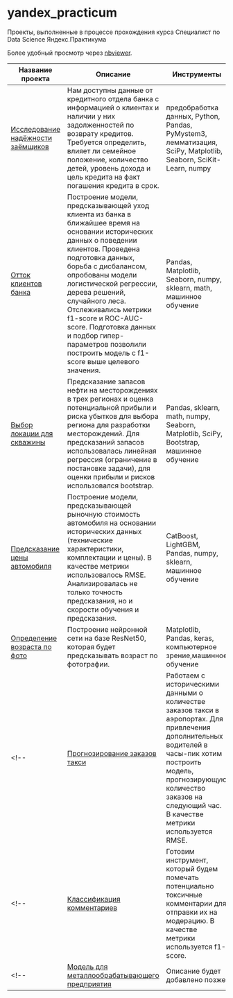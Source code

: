 # yandex_practicum
 Проекты, выполненные в процессе прохождения курса Специалист по Data Science Яндекс.Практикума
 
 Более удобный просмотр через [nbviewer](https://nbviewer.org/github/Al-Zhukov/yandex_practicum/tree/main/).
 
 | Название проекта | Описание | Инструменты | 
 | --- | --- | ------ | 
 | [Исследование надёжности заёмщиков](https://nbviewer.org/github/Al-Zhukov/yandex_practicum/blob/main/Исследование_надежности_заемщиков/credit_data_research.ipynb)  |  Нам доступны данные от кредитного отдела банка с информацией о клиентах и наличии у них задолженностей по возврату кредитов. Требуется определить, влияет ли семейное положение, количество детей, уровень дохода и цель кредита на факт погашения кредита в срок.| предобработка данных, Python, Pandas, PyMystem3, лемматизация, SciPy, Matplotlib, Seaborn, SciKit-Learn, numpy |
 | [Отток клиентов банка](https://nbviewer.org/github/Al-Zhukov/yandex_practicum/blob/main/Отток_клиентов_банка/churn_prediction_bank.ipynb) |  Построение модели, предсказывающей уход клиента из банка в ближайшее время на основании исторических данных о поведении клиентов. Проведена подготовка данных, борьба с дисбалансом, опробованы модели логистической регрессии, дерева решений, случайного леса. Отслеживались метрики f1-score и ROC-AUC-score. Подготовка данных и подбор гипер-параметров позволили построить модель с f1-score выше целевого значения. | Pandas, Matplotlib, Seaborn, numpy, sklearn, math, машинное обучение |
 | [Выбор локации для скважины](https://nbviewer.org/github/Al-Zhukov/yandex_practicum/blob/main/Выбор_локации_для_разработки_новых_нефтяных_месторождений/choosing_oil_well_location.ipynb) | Предсказание запасов нефти на месторождениях в трех регионах и оценка потенциальной прибыли и риска убытков для выбора региона для разработки месторождений. Для предсказаний запасов использовалась линейная регрессия (ограничение в постановке задачи), для оценки прибыли и рисков использовался bootstrap. | Pandas, sklearn, math, numpy, Seaborn, Matplotlib, SciPy, Bootstrap, машинное обучение |
 | [Предсказание цены автомобиля](https://nbviewer.org/github/Al-Zhukov/yandex_practicum/blob/main/Предсказание_цены_автомобиля/car_price_prediction.ipynb) |  Построение модели, предсказывающей рыночную стоимость автомобиля на основании исторических данных (технические характеристики, комплектации и цены). В качестве метрики использовалось RMSE. Анализировалась не только точность предсказания, но и скорости обучения и предсказания.  | CatBoost, LightGBM, Pandas, numpy, sklearn, машинное обучение |
 | [Определение возраста по фото](https://nbviewer.org/github/Al-Zhukov/yandex_practicum/blob/main/Компьютерное_зрение/computer_vision_age_determination.ipynb) |  Построение нейронной сети на базе ResNet50, которая будет предсказывать возраст по фотографии.| Matplotlib, Pandas, keras, компьютерное зрение,машинное обучение |
 <!-- | [Прогнозирование заказов такси](https://github.com/Al-Zhukov/yandex_praktikum/tree/main/Прогнозирование_заказов_такси) |  Работаем с историческими данными о количестве заказов такси в аэропортах. Для привлечения дополнительных водителей в часы-пик хотим построить модель, прогнозирующую количество заказов на следующий час. В качестве метрики используется RMSE. | CatBoost, LightGBM, Matplotlib, Pandas, StatsModels, numpy, sklearn, машинное обучение | -->
 <!-- | [Классификация комментариев](https://github.com/Al-Zhukov/yandex_praktikum/tree/main/Классификация_комментариев) |  Готовим инструмент, который будем помечать потенциально токсичные комментарии для отправки их на модерацию. В качестве метрики используется f1-score. | CatBoost, LightGBM, NLTK, Pandas, numpy, sklearn, машинное обучение |-->
 <!-- | [Модель для металлообрабатывающего предприятия](https://github.com/Al-Zhukov/yandex_praktikum/tree/main/Модель_для_металлообработывающего_предприятия)|  Описание будет добавлено позже | Pandas, sklearn, numpy, Seaborn, Matplotlib, math, машинное обучение |-->
